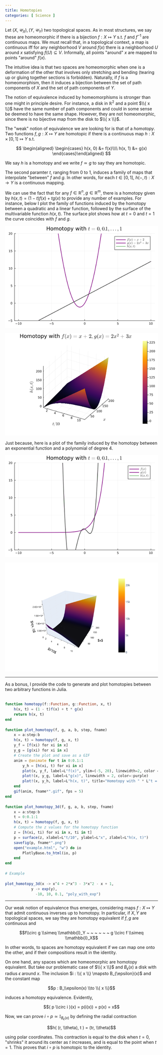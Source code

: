 ```yaml
---
title: Homotopies 
categories: [ Science ]
---
```


Let $(X, \mathcal{U}_X), (Y, \mathcal{U}_Y)$ two topological spaces. As
in most structures, we say these are homeomorphic if there is a
bijection $f : X
\mapsto Y$ s.t. $f$ and $f^{-1}$ are continuous maps. We must recall
that, in a topological context, a map is continuous iff for any
neighborhood $V$ around $f(x)$ there is a neighborhood $U$ around $x$
satisfying $f(U) \subseteq V$. Informally, all points \"around\" $x$ are
mapped to points \"around\" $f(x)$.

The intuitive idea is that two spaces are homeomorphic when one is a
deformation of the other that involves only stretching and bending
(tearing up or gluing together sections is forbidden). Naturally, if $f$
is a homeomorphism, then it induces a bijection between the set of path
components of $X$ and the set of path components of $Y$.

The notion of equivalence induced by homeomorphisms is stronger than one
might in principle desire. For instance, a disk in $\mathbb{R}^2$ and a
point $\\{ x \\}$ have the same number of path components and
could in some sense be deemed to have the same shape. However, they are
not homeomorphic, since there is no bijective map from the disk to
$\\{ x \\}$.

The \"weak\" notion of equivalence we are looking for is that of a
*homotopy*. Two functions $f, g : X \mapsto Y$ are homotopic if there is
a continuous map $h : X \times [0, 1] \mapsto Y$ s.t.

$$
\begin{aligned}
    \begin{cases}
        h(x, 0) &= f(x)\\\\
        h(x, 1) &= g(x)
    \end{cases}\end{aligned}
    $$

We say $h$ is a homotopy and we write $f \simeq g$ to say they are
homotopic.

The second paramter $t$, ranging from $0$ to $1$, induces a family of
maps that interpolate \"between\" $f$ and $g$. In other words, for each
$t \in [0, 1]$, $h(-, t) : X \to Y$ is a continuous mapping.

We can use the fact that for any
$f \in \mathbb{R}^n, g \in \mathbb{R}^m$, there is a homotopy given by
$h(x, t) = (1 - t)f(x) + t g(x)$ to provide any number of examples. For
instance, below I plot the family of functions induced by the homotopy between
a quadratic and a linear function, followed by the surface of the
multivariable function $h(x, t)$. The surface plot shows how at $t = 0$ and $t=1$ the
curve coincides with $f$ and $g$.

<p align="center">
  <img src="../Images/linear_quad_homotopy.gif">
</p>

<p align="center">
  <img src="../Images/surface_homotopy.png">
</p>

Just because, here is a plot of the family induced by the homotopy 
between an exponential function and a polynomial of degree $4$.

<p align="center">
  <img src="../Images/poly_with_exp.gif">
</p>


<p align="center">
  <img src="../Images/poly_with_exp.png">
</p>

--- 

As a bonus, I provide the code to generate and plot homotopies 
between two arbitrary functions in Julia.

```julia 

function homotopy(f::Function, g::Function, x, t)
    h(x, t) = (1 - t)f(x) + t * g(x)
    return h(x, t)
end

function plot_homotopy(f, g, a, b, step, fname)
    x = a:step:b
    h(x, t) = homotopy(f, g, x, t)
    y_f = [f(xi) for xi in x]
    y_g = [g(xi) for xi in x]
    # Create the plot and save as a GIF
    anim = @animate for t in 0:0.1:1 
        y_h = [h(xi, t) for xi in x]
        plot(x, y_f, label=L"f(x)", ylim=(-5, 20), linewidth=2, color = :purple)
        plot!(x, y_g, label=L"g(x)", linewidth = 2, color=:purple)
        plot!(x, y_h, label=L"h(x, t)", title="Homotopy with " * L"t = 0, 0.1, ..., 1", color=:green)
    end
    gif(anim, fname*".gif", fps = 5)
end

function plot_homotopy_3d(f, g, a, b, step, fname)
    x = a:step:b
    t = 0:0.1:1
    h(x, t) = homotopy(f, g, x, t)
    # Compute the z values for the homotopy function
    z = [h(xi, ti) for xi in x, ti in t]
    p = surface(z, xlabel=L"t/10", ylabel=L"x", zlabel=L"h(x, t)")
    savefig(p, fname*".png")
    open("example.html", "w") do io
        PlotlyBase.to_html(io, p)
    end  
end

# Example 

plot_homotopy_3d(x -> x^4 + 2*x^3 - 3*x^2 - x + 1, 
            y -> exp(y), 
              -10, 10, 0.1, "poly_with_exp")


```

---

Our weak notion of equivalence thus emerges, considering maps
$f : X \mapsto Y$ that admit continuous inverses up to homotopy. In
particular, if $X, Y$ are topological spaces, we say they are homotopy
equivalent if $f, g$ are continuous and

$$f\\circ g \\simeq \\mathbb{I}_Y ~ ~ ~ ~ ~ ~ g \\circ f \\simeq \\mathbb{I}_X$$

In other words, to spaces are homotopy equivalent if we can map one onto
the other, and if their compositions result in the identity.

On one hand, any spaces which are homeomorphic are homotopy equivalent.
But take our problematic case of $\\{ x \\}$ and
$B_\epsilon(x)$ a disk with radius $\epsilon$ around $x$. The inclusion
$i : \\{ x \\} \mapsto B_{\epsilon}(x)$ and the constant map

$$p : B_\\epsilon(x) \\to  \\{ x \\}$$

induces a homotopy equivalence. Evidently,

$$( p \\circ i )(x) = p(i(x)) = p(x) = x$$

Now, we can prove $i \circ p \simeq \mathbb{I}_{ B_\epsilon(x) }$ by
defining the radial contraction

$$h( (r, \\theta), t ) = (tr, \\theta)$$

using polar coordinates. This contraction is equal to the disk when
$t = 0$, "shrinks" it around its center as $t$ increases, and is equal
to the point when $t = 1$. This proves that $i \circ p$ is homotopic to
the identity.
